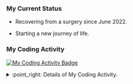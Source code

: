 ### My Current Status

- Recovering from a surgery since June 2022.

- Starting a new journey of life.

### My Coding Activity

[![My Coding Activity Badge][My Coding Activity Badge]][My Wakatime Profile]

<details><summary> :point_right: Details of My Coding Activity.</summary><br />

[![My Coding Activity Chart][My Coding Activity Chart]][My Wakatime Profile]

</details>

[My Coding Activity Badge]: https://wakatime.com/badge/user/101361bf-5432-42c4-9d41-60062fa2bc8e.svg
[My Coding Activity Chart]: https://wakatime.com/share/@chaoticlonghair/d64fef2d-0daa-4ee4-8e66-6b503635fae3.svg
[My Wakatime Profile]: https://wakatime.com/@chaoticlonghair "My Coding Activity"

